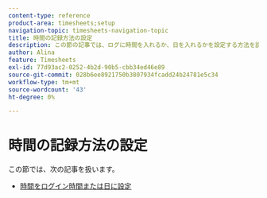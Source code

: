 ```yaml
---
content-type: reference
product-area: timesheets;setup
navigation-topic: timesheets-navigation-topic
title: 時間の記録方法の設定
description: この節の記事では、ログに時間を入れるか、日を入れるかを設定する方法を説明します。
author: Alina
feature: Timesheets
exl-id: 77d93ac2-0252-4b2d-90b5-cbb34ed46e89
source-git-commit: 028b6ee8921750b3807934fcadd24b24781e5c34
workflow-type: tm+mt
source-wordcount: '43'
ht-degree: 0%

---
```


# 時間の記録方法の設定

この節では、次の記事を扱います。

* [時間をログイン時間または日に設定](../../timesheets/config-timesheet-prefs/config-time-logged-hrs-days.md)
